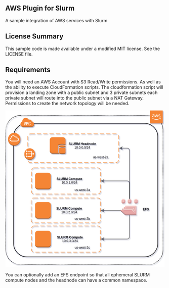 ## AWS Plugin for Slurm

A sample integration of AWS services with Slurm

## License Summary

This sample code is made available under a modified MIT license. See the LICENSE file.

## Requirements

You will need an AWS Account with S3 Read/Write permissions. As well as the ability to execute CloudFormation scripts. The cloudformation script will provision a landing zone with a public subnet and 3 private subnets each private subnet will route into the public subnet via a NAT Gateway. Permissions to create the network topology will be needed.

![Screenshot](imgs/slurm-burst.png "SLURM bursting network topology")


You can optionally add an EFS endpoint so that all ephemeral SLURM compute nodes and the headnode can have a common namespace.